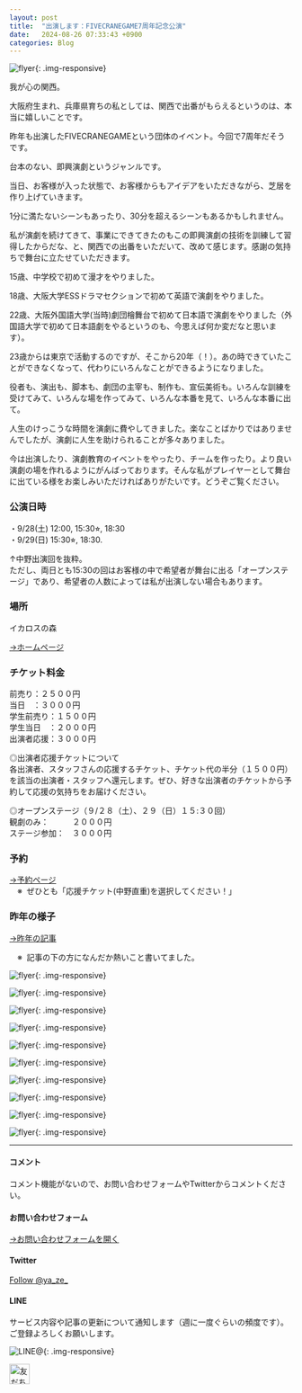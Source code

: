 ```yaml
---
layout: post
title:  "出演します：FIVECRANEGAME7周年記念公演"
date:   2024-08-26 07:33:43 +0900
categories: Blog
---
```


![flyer]({{site.baseurl}}/img/20240826_01.jpeg){: .img-responsive}

我が心の関西。

大阪府生まれ、兵庫県育ちの私としては、関西で出番がもらえるというのは、本当に嬉しいことです。

昨年も出演したFIVECRANEGAMEという団体のイベント。今回で7周年だそうです。

台本のない、即興演劇というジャンルです。

当日、お客様が入った状態で、お客様からもアイデアをいただきながら、芝居を作り上げていきます。

1分に満たないシーンもあったり、30分を超えるシーンもあるかもしれません。

私が演劇を続けてきて、事業にできてきたのもこの即興演劇の技術を訓練して習得したからだな、と、関西での出番をいただいて、改めて感じます。感謝の気持ちで舞台に立たせていただきます。

15歳、中学校で初めて漫才をやりました。

18歳、大阪大学ESSドラマセクションで初めて英語で演劇をやりました。

22歳、大阪外国語大学(当時)劇団檜舞台で初めて日本語で演劇をやりました（外国語大学で初めて日本語劇をやるというのも、今思えば何か変だなと思います）。

23歳からは東京で活動するのですが、そこから20年（！）。あの時できていたことができなくなって、代わりにいろんなことができるようになりました。

役者も、演出も、脚本も、劇団の主宰も、制作も、宣伝美術も。いろんな訓練を受けてみて、いろんな場を作ってみて、いろんな本番を見て、いろんな本番に出て。

人生のけっこうな時間を演劇に費やしてきました。楽なことばかりではありませんでしたが、演劇に人生を助けられることが多々ありました。

今は出演したり、演劇教育のイベントをやったり、チームを作ったり。より良い演劇の場を作れるようにがんばっております。そんな私がプレイヤーとして舞台に出ている様をお楽しみいただければありがたいです。どうぞご覧ください。

### 公演日時
・9/28(土) 12:00, 15:30⭐︎, 18:30  
・9/29(日) 15:30⭐︎, 18:30.   

↑中野出演回を抜粋。  
ただし、両日とも15:30の回はお客様の中で希望者が舞台に出る「オープンステージ」であり、希望者の人数によっては私が出演しない場合もあります。

### 場所
イカロスの森

[→ホームページ](http://ikaros.sakura.ne.jp/index5.html)

### チケット料金
前売り：２５００円  
当日　：３０００円  
学生前売り：１５００円  
学生当日　：２０００円  
出演者応援：３０００円  

◎出演者応援チケットについて  
各出演者、スタッフさんの応援するチケット、チケット代の半分（１５００円）を該当の出演者・スタッフへ還元します。ぜひ、好きな出演者のチケットから予約して応援の気持ちをお届けください。

◎オープンステージ（９/２８（土）、２９（日）１５:３０回）  
観劇のみ：　　　２０００円  
ステージ参加：　３０００円  

### 予約

[→予約ページ](https://ticket.corich.jp/apply/336614/)  
　※  ぜひとも「応援チケット(中野直重)を選択してください！」


### 昨年の様子

[→昨年の記事](https://naoshigenakanoyaze.github.io/blog/2023/10/06/FiveCraneGame/)

　※  記事の下の方になんだか熱いこと書いてました。



![flyer]({{site.baseurl}}/img/20231006_04.jpg){: .img-responsive}

![flyer]({{site.baseurl}}/img/20231006_05.jpg){: .img-responsive}

![flyer]({{site.baseurl}}/img/20231006_06.jpg){: .img-responsive}

![flyer]({{site.baseurl}}/img/20231006_14.jpg){: .img-responsive}

![flyer]({{site.baseurl}}/img/20231006_15.jpg){: .img-responsive}

![flyer]({{site.baseurl}}/img/20231006_16.jpg){: .img-responsive}

![flyer]({{site.baseurl}}/img/20231006_17.jpg){: .img-responsive}

![flyer]({{site.baseurl}}/img/20231006_18.jpg){: .img-responsive}

![flyer]({{site.baseurl}}/img/20231006_19.jpg){: .img-responsive}

![flyer]({{site.baseurl}}/img/20231006_21.jpg){: .img-responsive}






---
#### コメント
コメント機能がないので、お問い合わせフォームやTwitterからコメントください。

#### お問い合わせフォーム
[→お問い合わせフォームを開く]({{site.baseurl}}/docs/contact/)

#### Twitter

<a href="https://twitter.com/ya_ze_?ref_src=twsrc%5Etfw" class="twitter-follow-button" data-show-count="false">Follow @ya_ze_</a><script async src="https://platform.twitter.com/widgets.js" charset="utf-8"></script>


#### LINE

サービス内容や記事の更新について通知します（週に一度ぐらいの頻度です）。
ご登録よろしくお願いします。

![LINE@]({{site.baseurl}}/img/lineat.png){: .img-responsive}

<a href="https://line.me/R/ti/p/%40tqt3140x"><img height="36" border="0" alt="友だち追加" src="https://scdn.line-apps.com/n/line_add_friends/btn/ja.png"></a>
